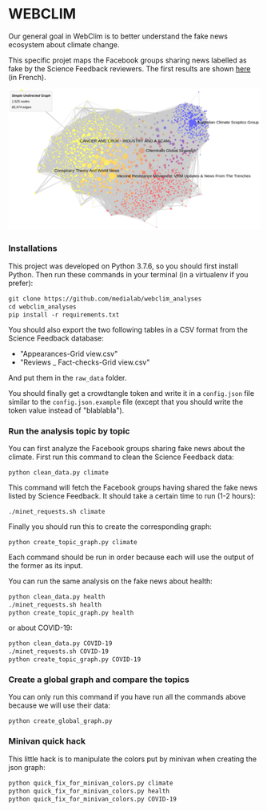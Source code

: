 # WEBCLIM

Our general goal in WebClim is to better understand the fake news ecosystem about climate change.

This specific projet maps the Facebook groups sharing news labelled as fake by the Science Feedback reviewers. The first results are shown [here](https://medialab.sciencespo.fr/actu/une-cartographie-facebook-des-infox-scientifiques-sur-le-climat/) (in French).

<img src="screenshot_graph.png"/>

### Installations

This project was developed on Python 3.7.6, so you should first install Python. 
Then run these commands in your terminal (in a virtualenv if you prefer):

```
git clone https://github.com/medialab/webclim_analyses
cd webclim_analyses
pip install -r requirements.txt
```
You should also export the two following tables in a CSV format from the Science Feedback database:
* "Appearances-Grid view.csv"
* "Reviews _ Fact-checks-Grid view.csv"

And put them in the `raw_data` folder. 

You should finally get a crowdtangle token and write it in a `config.json` file similar to the `config.json.example` file 
(except that you should write the token value instead of "blablabla").

### Run the analysis topic by topic

You can first analyze the Facebook groups sharing fake news about the climate.
First run this command to clean the Science Feedback data:
```
python clean_data.py climate
```
This command will fetch the Facebook groups having shared the fake news listed by Science Feedback. It should take a certain time to run (1-2 hours):
```
./minet_requests.sh climate
```
Finally you should run this to create the corresponding graph:
```
python create_topic_graph.py climate
```
Each command should be run in order because each will use the output of the former as its input.

You can run the same analysis on the fake news about health:
```
python clean_data.py health
./minet_requests.sh health
python create_topic_graph.py health
```

or about COVID-19:
```
python clean_data.py COVID-19
./minet_requests.sh COVID-19
python create_topic_graph.py COVID-19
```

### Create a global graph and compare the topics
You can only run this command if you have run all the commands above because we will use their data:
```
python create_global_graph.py
```

### Minivan quick hack
This little hack is to manipulate the colors put by minivan when creating the json graph:
```
python quick_fix_for_minivan_colors.py climate
python quick_fix_for_minivan_colors.py health
python quick_fix_for_minivan_colors.py COVID-19
```

